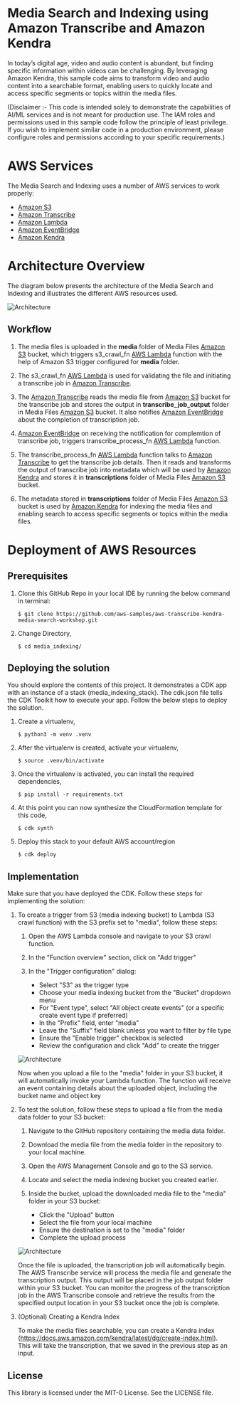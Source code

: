 # Media Search and Indexing using Amazon Transcribe and Amazon Kendra

In today’s digital age, video and audio content is abundant, but finding specific information within videos can be challenging. By leveraging Amazon Kendra, this sample code aims to transform video and audio content into a searchable format, enabling users to quickly locate and access specific segments or topics within the media files.

(Disclaimer :- This code is intended solely to demonstrate the capabilities of AI/ML services and is not meant for production use. The IAM roles and permissions used in this sample code follow the principle of least privilege. If you wish to implement similar code in a production environment, please configure roles and permissions according to your specific requirements.)


# AWS Services

The  Media Search and Indexing uses a number of AWS services to work properly:

- [Amazon S3](https://aws.amazon.com/s3/)
- [Amazon Transcribe](https://aws.amazon.com/transcribe/)
- [Amazon Lambda](https://aws.amazon.com/lambda/)
- [Amazon EventBridge](https://aws.amazon.com/eventbridge/)
- [Amazon Kendra](https://aws.amazon.com/kendra/)


# Architecture Overview

The diagram below presents the architecture of the Media Search and Indexing and illustrates the different AWS resources used.

![Architecture](./public/images/architecture.png)

## Workflow

1. The media files is uploaded in the **media** folder of Media Files [Amazon S3](https://aws.amazon.com/s3/) bucket, which triggers s3_crawl_fn [AWS Lambda](https://aws.amazon.com/lambda/) function with the help of Amazon S3 trigger configured for **media** folder.

1. The s3_crawl_fn [AWS Lambda](https://aws.amazon.com/lambda/) is used for validating the file and initiating a transcribe job in [Amazon Transcribe](https://aws.amazon.com/transcribe/).

1. The [Amazon Transcribe](https://aws.amazon.com/transcribe/) reads the media file from [Amazon S3](https://aws.amazon.com/s3/) bucket for the transcribe job and stores the output in **transcribe_job_output** folder in Media Files [Amazon S3](https://aws.amazon.com/s3/) bucket. It also notifies [Amazon EventBridge](https://aws.amazon.com/eventbridge/) about the completion of transcription job.

1. [Amazon EventBridge](https://aws.amazon.com/eventbridge/) on receiving the notification for complemtion of transcribe job, triggers transcribe_process_fn [AWS Lambda](https://aws.amazon.com/lambda/) function.

1. The transcribe_process_fn [AWS Lambda](https://aws.amazon.com/lambda/) function talks to [Amazon Transcribe](https://aws.amazon.com/transcribe/) to get the transcribe job details. Then it reads and transforms the output of transcribe job into metadata which will be used by [Amazon Kendra](https://aws.amazon.com/kendra/) and stores it in **transcriptions** folder of Media Files [Amazon S3](https://aws.amazon.com/s3/) bucket.

1. The metadata stored in **transcriptions** folder of Media Files [Amazon S3](https://aws.amazon.com/s3/) bucket is used by [Amazon Kendra](https://aws.amazon.com/kendra/) for indexing the media files and enabling search to access specific segments or topics within the media files.

# Deployment of AWS Resources

## Prerequisites

1. Clone this GitHub Repo in your local IDE by running the below command in terminal:

    ```
    $ git clone https://github.com/aws-samples/aws-transcribe-kendra-media-search-workshop.git
    ```
2. Change Directory,

    ```
    $ cd media_indexing/
    ```

## Deploying the solution

You should explore the contents of this project. It demonstrates a CDK app with an instance of a stack (media_indexing_stack). The cdk.json file tells the CDK Toolkit how to execute your app. Follow the below steps to deploy the solution.

1. Create a virtualenv,
    
    ```
    $ python3 -m venv .venv
    ```
2. After the virtualenv is created, activate your virtualenv,
    ```
    $ source .venv/bin/activate
    ```
3. Once the virtualenv is activated, you can install the required dependencies,
    ```
    $ pip install -r requirements.txt
    ```
4. At this point you can now synthesize the CloudFormation template for this code,
    ```
    $ cdk synth
    ```
5. Deploy this stack to your default AWS account/region
    ```
    $ cdk deploy
    ```
## Implementation

Make sure that you have deployed the CDK. Follow these steps for implementing the solution:

1. To create a trigger from S3 (media indexing bucket) to Lambda (S3 crawl function) with the S3 prefix set to "media", follow these steps:

    1. Open the AWS Lambda console and navigate to your S3 crawl function.
    2. In the "Function overview" section, click on "Add trigger"
    3. In the "Trigger configuration" dialog:
   
        - Select "S3" as the trigger type
        - Choose your media indexing bucket from the "Bucket" dropdown menu
        - For "Event type", select "All object create events" (or a specific create event type if preferred)
        - In the "Prefix" field, enter "media"
        - Leave the "Suffix" field blank unless you want to filter by file type
        - Ensure the "Enable trigger" checkbox is selected
        - Review the configuration and click "Add" to create the trigger
      
    ![Architecture](./public/images/trigger.png)

    Now when you upload a file to the "media" folder in your S3 bucket, it will automatically invoke your Lambda function. The function will receive an event containing details about the            uploaded object, including the bucket name and object key
    
2. To test the solution, follow these steps to upload a file from the media data folder to your S3 bucket:
  
   1. Navigate to the GitHub repository containing the media data folder.
   2. Download the media file from the media folder in the repository to your local machine.
   3. Open the AWS Management Console and go to the S3 service.
   4. Locate and select the media indexing bucket you created earlier.
   5. Inside the bucket, upload the downloaded media file to the "media" folder in your S3 bucket:

        - Click the "Upload" button
        - Select the file from your local machine
        - Ensure the destination is set to the "media" folder
        - Complete the upload process
          
    ![Architecture](./public/images/s3.png)
   
    Once the file is uploaded, the transcription job will automatically begin. The AWS Transcribe service will process the media file and generate the transcription output. This output will be      placed in the job output folder within your S3 bucket. You can monitor the progress of the transcription job in the AWS Transcribe console and retrieve the results from the specified output     location in your S3 bucket once the job is complete.

4. (Optional) Creating a Kendra Index 

    To make the media files searchable, you can create a Kendra index (https://docs.aws.amazon.com/kendra/latest/dg/create-index.html). This will take the transcription, that we saved in the         previous step as an input.

## License
This library is licensed under the MIT-0 License. See the LICENSE file.
